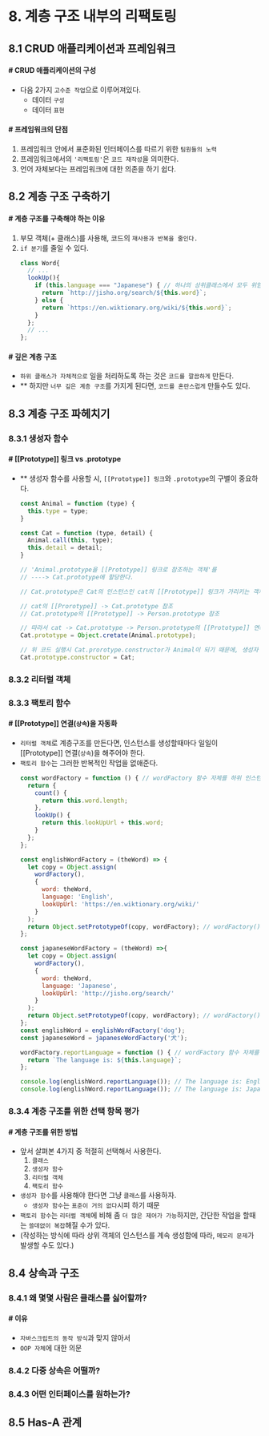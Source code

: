 # 8. 계층 구조 내부의 리팩토링

## 8.1 CRUD 애플리케이션과 프레임워크

#### # CRUD 애플리케이션의 구성

* 다음 2가지 `고수준 작업`으로 이루어져있다.
  * 데이터 `구성`
  * 데이터 `표현`

#### # 프레임워크의 단점

1. 프레임워크 안에서 표준화된 인터페이스를 따르기 위한 `팀원들의 노력`
2. 프레임워크에서의 `'리팩토링'`은 `코드 재작성`을 의미한다.
3. 언어 자체보다는 프레임워크에 대한 의존을 하기 쉽다.

## 8.2 계층 구조 구축하기

#### # 계층 구조를 구축해야 하는 이유

1. 부모 객체(+ 클래스)를 사용해, 코드의 `재사용과 반복을 줄인다.`
2. `if 분기`를 줄일 수 있다.
    ```javascript
    class Word{
      // ...
      lookUp(){
        if (this.language === "Japanese") { // 하나의 상위클래스에서 모두 위임 -> if문 증가
          return `http://jisho.org/search/${this.word}`;
        } else {
          return `https://en.wiktionary.org/wiki/${this.word}`;
        }
      };
      // ...
    };
    ```

#### # 깊은 계층 구조

* `하위 클래스가 자체적으로` 일을 처리하도록 하는 것은 `코드를 깔끔하게` 만든다.
* ** 하지만 `너무 깊은 계층 구조`를 가지게 된다면, `코드를 혼란스럽게` 만들수도 있다.

## 8.3 계층 구조 파헤치기

### 8.3.1 생성자 함수

#### # [[Prototype]] 링크 vs .prototype

* ** 생성자 함수를 사용할 시, `[[Prototype]] 링크`와 `.prototype`의 구별이 중요하다.
  ```javascript
  const Animal = function (type) {
    this.type = type;
  }

  const Cat = function (type, detail) {
    Animal.call(this, type);
    this.detail = detail;
  }

  // 'Animal.prototype을 [[Prototype]] 링크로 참조하는 객체'를
  // ----> Cat.prototype에 할당한다.

  // Cat.prototype은 Cat의 인스턴스인 cat의 [[Prototype]] 링크가 가리키는 객체이기 때문에 
  
  // cat의 [[Prorotype]] -> Cat.prototype 참조
  // Cat.prototype의 [[Prototype]] -> Person.prototype 참조

  // 따라서 cat -> Cat.prototype -> Person.prototype의 [[Prototype]] 연쇄가 이루어진다.
  Cat.prototype = Object.cretate(Animal.prototype);

  // 위 코드 실행시 Cat.prorotype.constructor가 Animal이 되기 때문에, 생성자 함수를 올바르게 재할당 해주는 과정이 필요하다.
  Cat.prototype.constructor = Cat;
  ```

### 8.3.2 리터럴 객체

### 8.3.3 팩토리 함수

#### # [[Prototype]] 연결(`상속`)을 자동화

* `리터럴 객체`로 계층구조를 만든다면, 인스턴스를 생성할때마다 일일이 [[Prototype]] 연결(`상속`)을 해주어야 한다.
* `팩토리 함수`는 그러한 반복적인 작업을 없애준다.
  ```javascript
  const wordFactory = function () { // wordFactory 함수 자체를 하위 인스턴스의 prototype으로 사용한다.
    return {
      count() {
        return this.word.length;
      },
      lookUp() {
        return this.lookUpUrl + this.word;
      }
    };
  };

  const englishWordFactory = (theWord) => {
    let copy = Object.assign(
      wordFactory(),
      {
        word: theWord,
        language: 'English',
        lookUpUrl: 'https://en.wiktionary.org/wiki/'
      }
    );
    return Object.setPrototypeOf(copy, wordFactory); // wordFactory()가 아니라 wordFactory를 [[Prototype]]에!!
  };

  const japaneseWordFactory = (theWord) =>{
    let copy = Object.assign(
      wordFactory(),
      {
        word: theWord,
        language: 'Japanese',
        lookUpUrl: 'http://jisho.org/search/'
      }
    );
    return Object.setPrototypeOf(copy, wordFactory); // wordFactory()가 아니라 wordFactory를 [[Prototype]]에!!
  };
  const englishWord = englishWordFactory('dog');
  const japaneseWord = japaneseWordFactory('犬');

  wordFactory.reportLanguage = function () { // wordFactory 함수 자체를 하위 인스턴스의 prototype으로 사용한다.
    return `The language is: ${this.language}`;
  };

  console.log(englishWord.reportLanguage()); // The language is: English
  console.log(englishWord.reportLanguage()); // The language is: Japanese
  ```

### 8.3.4 계층 구조를 위한 선택 항목 평가

#### # 계층 구조를 위한 방법

* 앞서 살펴본 4가지 중 적절히 선택해서 사용한다.
  1. `클래스`
  2. `생성자 함수`
  3. `리터럴 객체`
  4. `팩토리 함수`
* `생성자 함수`를 사용해야 한다면 그냥 `클래스`를 사용하자.
  * `생성자 함수`는 `표준이 거의 없다`시피 하기 때문
* `팩토리 함수`는 `리터럴 객체`에 비해 좀 `더 많은 제어가 가능`하지만, 간단한 작업을 할때는 `쓸데없이 복잡`해질 수가 있다.
* (작성하는 방식에 따라 상위 객체의 인스턴스를 계속 생성함에 따라, `메모리 문제`가 발생할 수도 있다.)

## 8.4 상속과 구조

### 8.4.1 왜 몇몇 사람은 클래스를 싫어할까?

#### # 이유

* `자바스크립트의 동작 방식`과 맞지 않아서
* `OOP 자체`에 대한 의문

### 8.4.2 다중 상속은 어떨까?

### 8.4.3 어떤 인터페이스를 원하는가?

## 8.5 Has-A 관계

